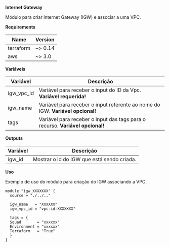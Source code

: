**Internet Gateway**

Módulo para criar Internet Gateway (IGW) e associar a uma VPC.


**Requirements**

| Name | Version |
| ------ | ------ |
| terraform | ~> 0.14 |
| aws | ~> 3.0 | 


**Variáveis**

| Variável | Descrição |
| ------ | ------ |
| igw_vpc_id | Variável para receber o input do ID da Vpc. **Variável requerida!** |
| igw_name | Variável para receber o input referente ao nome do IGW. **Variável opcional!** |
| tags | Variável para receber o input das tags para o recurso. **Variável opcional!** |


**Outputs**

| Variável | Descrição |
| ------ | ------ |
| igw_id | Mostrar o id do IGW que está sendo criada. |


**Uso**

Exemplo de uso do módulo para criação do IGW associando a VPC.

```
module "igw_XXXXXXX" {
  source = "./../.."

  igw_name   = "XXXXXX"
  igw_vpc_id = "vpc-id-XXXXXXX"

  tags = {
  Squad       = "xxxxxx"
  Environment = "xxxxxx"
  Terraform   = "True"
  }
}
```
